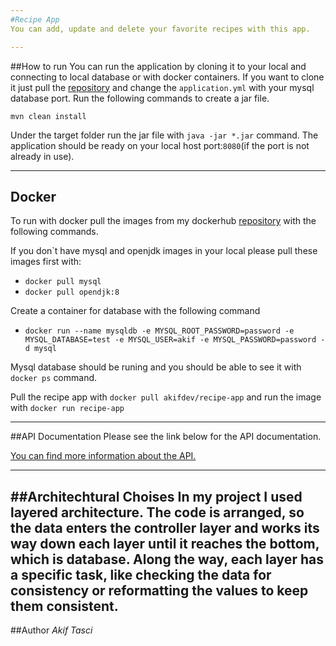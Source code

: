 ```yaml
---
#Recipe App
You can add, update and delete your favorite recipes with this app.

---
```

##How to run
You can run the application by cloning it to your local and connecting to local database or with docker containers.
If you want to clone it just pull the [repository](https://github.com/akiftasci/abn-assessment) and change the `application.yml` with your mysql database
port. Run the following commands to create a jar file.

`mvn clean install`

Under the target folder run the jar file with `java -jar *.jar` command. The application should be ready on your local host port:`8080`(if the port is not already in use).

---
Docker
---
To run with docker pull the images from my dockerhub [repository](https://hub.docker.com/r/akifdev/recipe-app) with the following commands.

If you don`t have mysql and openjdk images in your local please pull these images first with:

- `docker pull mysql`
- `docker pull opendjk:8`

Create a container for database with the following command

- `docker run --name mysqldb -e MYSQL_ROOT_PASSWORD=password -e MYSQL_DATABASE=test -e MYSQL_USER=akif -e MYSQL_PASSWORD=password -d mysql`

Mysql database should be runing and you should be able to see it with `docker ps` command.

Pull the recipe app with `docker pull akifdev/recipe-app` and run the image with `docker run recipe-app`

---
##API Documentation
Please see the link below for the API documentation.

[You can find more information about the API.](https://documenter.getpostman.com/view/14143942/UVC9gkF4)

---
##Architechtural Choises
In my project I used layered architecture. The code is arranged, so the data enters the controller layer and
works its way down each layer until it reaches the bottom, which is database. Along the way, each layer has
a specific task, like checking the data for consistency or reformatting the values to keep them consistent.
---
##Author
*Akif Tasci*